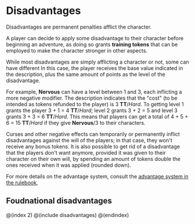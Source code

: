 # Disadvantages

Disadvantages are permanent penalties afflict the character.

A player can decide to apply some disadvantage to their character
before beginning an adventure, as doing so grants **training tokens** that
can be employed to make the character stronger in other aspects.

While most disadvantages are simply afflicting a character or not,
some can have different In this case, the player receives the base
value indicated in the description, plus the same amount of points
as the level of the disadvantage.

For example, **Nervous** can have a level between 1 and 3, 
each inflicting a more negative modifier. The description indicates that the
"cost" (to be intended as tokens refunded to the player) is 3 **TT**/*Hard*.
To getting level 1 grants the player 3 + 1 = 4 **TT**/*Hard*; level 2 grants
3 + 2 = 5 and level 3 grants 3 + 3 = 6 **TT**/*Hard*. This means that
players can get a total of 4 + 5 + 6 = 15 **TT**/*Hard* if they give
**Nervous**/3 to their characters.

Curses and other negative effects can temporarily or permanently inflict
disadvantages against the will of the players; in that case, they won't
receive any bonus tokens. It is also possible to get rid of a disadvantage
that the players don't want anymore, provided it was given to their
character on their own will, by spending an amount of tokens double the
ones received when it was applied (rounded down).

For more details on the advantage system, consult the 
[advantage system in the rulebook](@($RulebookAddress)/#advantages-and-disadvantages),

## Foudnational disadvantages

@(index 2)
@(include disadvantages)
@(endindex)

